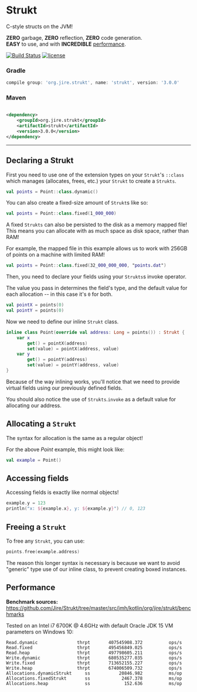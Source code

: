 # Strukt

C-style structs on the JVM!

**ZERO** garbage, **ZERO** reflection, **ZERO** code generation.  
**EASY** to use, and with **INCREDIBLE** [performance](#performance).

[![Build Status](https://travis-ci.com/Jire/Strukt.svg?branch=master)](https://travis-ci.com/Jire/Strukt)
[![license](https://img.shields.io/github/license/Jire/Strukt.svg)](https://github.com/Jire/Strukt/blob/master/LICENSE.txt)

### Gradle

```groovy
compile group: 'org.jire.strukt', name: 'strukt', version: '3.0.0'
```

### Maven

```xml

<dependency>
	<groupId>org.jire.strukt</groupId>
	<artifactId>strukt</artifactId>
	<version>3.0.0</version>
</dependency>
```

---

## Declaring a Strukt

First you need to use one of the extension types on your `Strukt`'s `::class` which manages (allocates, frees, etc.)
your `Strukt` to create a `Strukts`.

```kotlin
val points = Point::class.dynamic()
```

You can also create a fixed-size amount of `Strukt`s like so:

```kotlin
val points = Point::class.fixed(1_000_000)
```

A fixed `Strukts` can also be persisted to the disk as a memory mapped file!
This means you can allocate with as much space as disk space, rather than RAM!

For example, the mapped file in this example allows us to work with 256GB of points on a machine with limited RAM!

```kotlin
val points = Point::class.fixed(32_000_000_000, "points.dat")
```

Then, you need to declare your fields using your `Strukts`s invoke operator.

The value you pass in determines the field's type, and the default value for each allocation -- in this case it's `0`
for both.

```kotlin
val pointX = points(0)
val pointY = points(0)
```

Now we need to define our inline `Strukt` class.

```kotlin
inline class Point(override val address: Long = points()) : Strukt {
	var x
		get() = pointX(address)
		set(value) = pointX(address, value)
	var y
		get() = pointY(address)
		set(value) = pointY(address, value)
}
```

Because of the way inlining works, you'll notice that we need to provide virtual fields using our previously defined
fields.

You should also notice the use of `Strukts`.`invoke` as a default value for allocating our address.

## Allocating a `Strukt`

The syntax for allocation is the same as a regular object!

For the above _Point_ example, this might look like:

```kotlin
val example = Point()
```

## Accessing fields

Accessing fields is exactly like normal objects!

```kotlin
example.y = 123
println("x: ${example.x}, y: ${example.y}") // 0, 123
```

## Freeing a `Strukt`

To free any `Strukt`, you can use:

```kotlin
points.free(example.address)
```

The reason this longer syntax is necessary is because we want to avoid "generic" type use of our inline class, to
prevent creating boxed instances.

## Performance

**Benchmark sources:** https://github.com/Jire/Strukt/tree/master/src/jmh/kotlin/org/jire/strukt/benchmarks

Tested on an Intel i7 6700K @ 4.6GHz with default Oracle JDK 15 VM parameters on Windows 10:

```Benchmark                   Mode  Cnt          Score   Error  Units
Read.dynamic               thrpt       407545908.372          ops/s
Read.fixed                 thrpt       495456849.025          ops/s
Read.heap                  thrpt       497798605.211          ops/s
Write.dynamic              thrpt       680535277.035          ops/s
Write.fixed                thrpt       713652155.227          ops/s
Write.heap                 thrpt       674006509.732          ops/s
Allocations.dynamicStrukt     ss           20846.982          ms/op
Allocations.fixedStrukt       ss            2467.378          ms/op
Allocations.heap              ss             152.636          ms/op
```